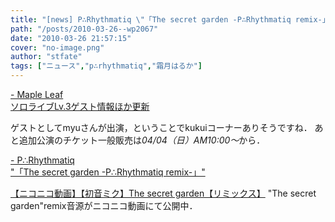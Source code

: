 ```yaml
---
title: "[news] P∴Rhythmatiq \"「The secret garden -P∴Rhythmatiq remix-」\""
path: "/posts/2010-03-26--wp2067"
date: "2010-03-26 21:57:15"
cover: "no-image.png"
author: "stfate"
tags: ["ニュース","p∴rhythmatiq","霜月はるか"]
---
```


<style type="text/css">
<!--
p {white-space: pre-wrap};
-->
</style>

<a  href="http://shimotsukin.com/live/" target="_blank">- Maple Leaf ソロライブLv.3ゲスト情報ほか更新</a>
<div >ゲストとしてmyuさんが出演，ということでkukuiコーナーありそうですね．
あと追加公演のチケット一般販売は<em>04/04（日）AM10:00～</em>から．</div>

<a  href="http://prq.blog44.fc2.com/" target="_blank">- P∴Rhythmatiq "「The secret garden -P∴Rhythmatiq remix-」"</a>
<div ><script type="text/javascript" src="http://ext.nicovideo.jp/thumb_watch/sm10162154"></script><noscript><a href="http://www.nicovideo.jp/watch/sm10162154">【ニコニコ動画】【初音ミク】The secret garden【リミックス】</a></noscript>
"The secret garden"remix音源がニコニコ動画にて公開中．</div>